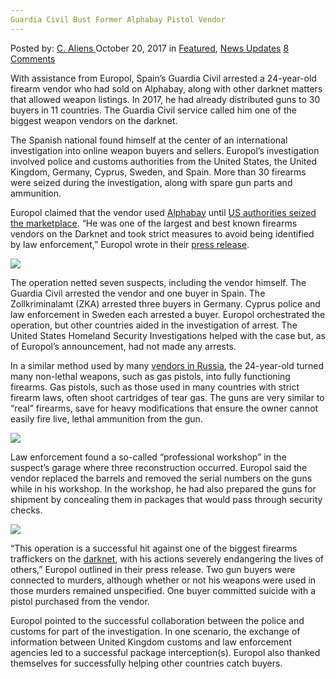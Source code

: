 ```yaml
---
Guardia Civil Bust Former Alphabay Pistol Vendor
---
```

<article class="post-listing post-23167 post type-post status-publish format-standard has-post-thumbnail hentry 
category-news-updates tag-alphabay tag-bust tag-civil tag-guardia tag-pistol tag-vendor">
<div class="post-inner">
<span>Posted by: <a href="https://www.deepdotweb.com/author/caliens/" title="">C. Aliens </a></span>
<span>October 20, 2017</span>
<span>in <a href="https://www.deepdotweb.com/category/deepdot-news/" rel="category tag">Featured</a>, <a href="https://www.deepdotweb.com/category/news-updates/" rel="category tag">News Updates</a></span>
<span><a href="https://www.deepdotweb.com/2017/10/20/guardia-civil-bust-former-alphabay-pistol-vendor/#comments">8 Comments</a></span>


<p>With assistance from Europol, Spain’s Guardia Civil arrested a 24-year-old firearm vendor who had sold on Alphabay, along with other darknet matters that allowed weapon listings. In 2017, he had already distributed guns to 30 buyers in 11 countries. The Guardia Civil service called him one of the biggest weapon vendors on the darknet.</p>
<p>The Spanish national found himself at the center of an international investigation into online weapon buyers and sellers. Europol&#8217;s investigation involved police and customs authorities from the United States, the United Kingdom, Germany, Cyprus, Sweden, and Spain. More than 30 firearms were seized during the investigation, along with spare gun parts and ammunition.</p>
<p>Europol claimed that the vendor used <a href="https://www.deepdotweb.com/marketplace-directory/listing/alphabay">Alphabay</a> until <a href="https://www.deepdotweb.com/2017/07/20/globally-coordinated-operation-just-took-alphabay-hansa/">US authorities seized the marketplace</a>. “He was one of the largest and best known firearms vendors on the Darknet and took strict measures to avoid being identified by law enforcement,” Europol wrote in their <a href="https://www.europol.europa.eu/newsroom/news/international-strike-against-vendor-and-buyers-of-firearms-darknet">press release</a>.</p>
<p><img class="wp-image-23171 aligncenter" src="https://www.deepdotweb.com/wp-content/uploads/2017/10/word-image-35.jpeg" srcset="https://www.deepdotweb.com/wp-content/uploads/2017/10/word-image-35.jpeg 750w, https://www.deepdotweb.com/wp-content/uploads/2017/10/word-image-35-300x225.jpeg 300w" sizes="(max-width: 750px) 100vw, 750px" /></p>
<p>The operation netted seven suspects, including the vendor himself. The Guardia Civil arrested the vendor and one buyer in Spain. The Zollkriminalamt (ZKA) arrested three buyers in Germany. Cyprus police and law enforcement in Sweden each arrested a buyer. Europol orchestrated the operation, but other countries aided in the investigation of arrest. The United States Homeland Security Investigations helped with the case but, as of Europol&#8217;s announcement, had not made any arrests.</p>
<p>In a similar method used by many <a href="https://www.deepdotweb.com/2016/11/06/russian-dnm-forum-vendors-interviewed/">vendors in Russia</a>, the 24-year-old turned many non-lethal weapons, such as gas pistols, into fully functioning firearms. Gas pistols, such as those used in many countries with strict firearm laws, often shoot cartridges of tear gas. The guns are very similar to “real” firearms, save for heavy modifications that ensure the owner cannot easily fire live, lethal ammunition from the gun.</p>
<p><img class="wp-image-23173" src="https://www.deepdotweb.com/wp-content/uploads/2017/10/word-image-36.jpeg" srcset="https://www.deepdotweb.com/wp-content/uploads/2017/10/word-image-36.jpeg 750w, https://www.deepdotweb.com/wp-content/uploads/2017/10/word-image-36-300x200.jpeg 300w" sizes="(max-width: 750px) 100vw, 750px" /></p>
<p>Law enforcement found a so-called “professional workshop” in the suspect’s garage where three reconstruction occurred. Europol said the vendor replaced the barrels and removed the serial numbers on the guns while in his workshop. In the workshop, he had also prepared the guns for shipment by concealing them in packages that would pass through security checks.</p>
<p><img class="wp-image-23175" src="https://www.deepdotweb.com/wp-content/uploads/2017/10/word-image-38.jpeg" /></p>
<p>“This operation is a successful hit against one of the biggest firearms traffickers on the <a href="https://www.deepdotweb.com/tag/darknet/">darknet</a>, with his actions severely endangering the lives of others,” Europol outlined in their press release. Two gun buyers were connected to murders, although whether or not his weapons were used in those murders remained unspecified. One buyer committed suicide with a pistol purchased from the vendor.</p>
<p>Europol pointed to the successful collaboration between the police and customs for part of the investigation. In one scenario, the exchange of information between United Kingdom customs and law enforcement agencies led to a successful package interception(s). Europol also thanked themselves for successfully helping other countries catch buyers.</p>
</div>
<span style="display:none"><a href="https://www.deepdotweb.com/tag/alphabay/" rel="tag">alphabay</a> <a href="https://www.deepdotweb.com/tag/bust/" rel="tag">bust</a> <a href="https://www.deepdotweb.com/tag/civil/" rel="tag">civil</a> <a href="https://www.deepdotweb.com/tag/guardia/" rel="tag">guardia</a> <a href="https://www.deepdotweb.com/tag/pistol/" rel="tag">pistol</a> <a href="https://www.deepdotweb.com/tag/vendor/" rel="tag">vendor</a></span> <span style="display:none" class="updated">2017-10-20</span>
<div style="display:none" class="vcard author" itemprop="author" itemscope itemtype="http://schema.org/Person"><strong class="fn" itemprop="name"><a href="https://www.deepdotweb.com/author/caliens/" title="Posts by C. Aliens" rel="author">C. Aliens</a></strong></div>
</div>
</article>

